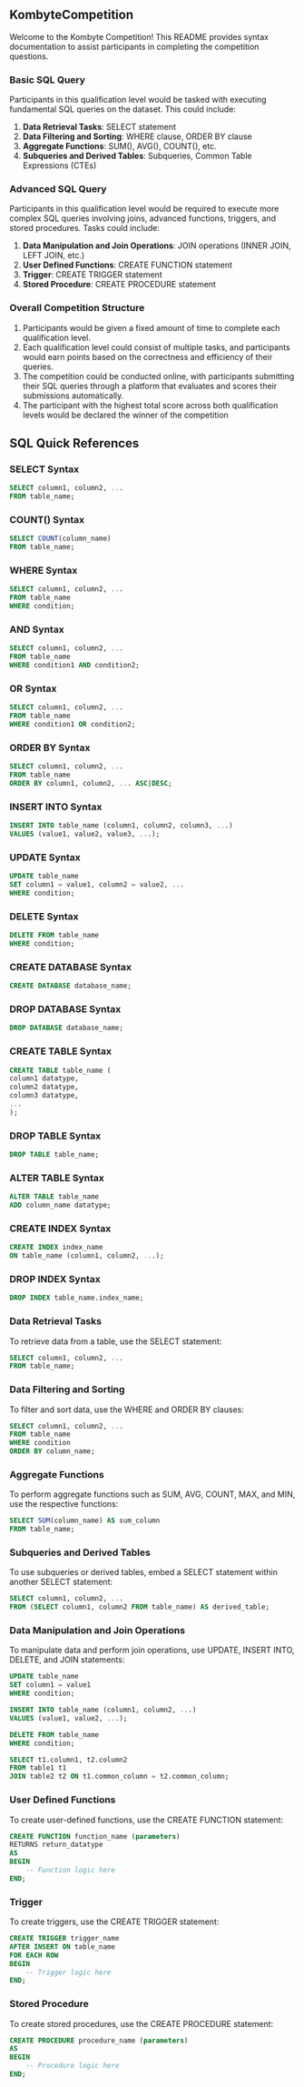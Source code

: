 ## KombyteCompetition
Welcome to the Kombyte Competition! This README provides syntax documentation to assist participants in completing the competition questions.

### Basic SQL Query

Participants in this qualification level would be tasked with executing fundamental SQL queries on the dataset. This could include:

1. **Data Retrieval Tasks**: SELECT statement
2. **Data Filtering and Sorting**: WHERE clause, ORDER BY clause
3. **Aggregate Functions**: SUM(), AVG(), COUNT(), etc.
4. **Subqueries and Derived Tables**: Subqueries, Common Table Expressions (CTEs)

### Advanced SQL Query

Participants in this qualification level would be required to execute more complex SQL queries involving joins, advanced functions, triggers, and stored procedures. Tasks could include:

1. **Data Manipulation and Join Operations**: JOIN operations (INNER JOIN, LEFT JOIN, etc.)
2. **User Defined Functions**: CREATE FUNCTION statement
3. **Trigger**: CREATE TRIGGER statement
4. **Stored Procedure**: CREATE PROCEDURE statement

### Overall Competition Structure

1. Participants would be given a fixed amount of time to complete each qualification level.
2. Each qualification level could consist of multiple tasks, and participants would earn points based on the correctness and efficiency of their queries.
3. The competition could be conducted online, with participants submitting their SQL queries through a platform that evaluates and scores their submissions automatically.
4. The participant with the highest total score across both qualification levels would be declared the winner of the competition

## SQL Quick References

### SELECT Syntax

```sql
SELECT column1, column2, ...
FROM table_name;
```

### COUNT() Syntax

```sql
SELECT COUNT(column_name)
FROM table_name;
```

### WHERE Syntax

```sql
SELECT column1, column2, ...
FROM table_name
WHERE condition;
```

### AND Syntax

```sql
SELECT column1, column2, ...
FROM table_name
WHERE condition1 AND condition2;
```

### OR Syntax

```sql
SELECT column1, column2, ...
FROM table_name
WHERE condition1 OR condition2;
```

### ORDER BY Syntax

```sql
SELECT column1, column2, ...
FROM table_name
ORDER BY column1, column2, ... ASC|DESC;
```

### INSERT INTO Syntax

```sql
INSERT INTO table_name (column1, column2, column3, ...)
VALUES (value1, value2, value3, ...);
```

### UPDATE Syntax

```sql
UPDATE table_name
SET column1 = value1, column2 = value2, ...
WHERE condition;
```

### DELETE Syntax

```sql
DELETE FROM table_name
WHERE condition;
```

### CREATE DATABASE Syntax

```sql
CREATE DATABASE database_name;
```

### DROP DATABASE Syntax

```sql
DROP DATABASE database_name;
```

### CREATE TABLE Syntax

```sql
CREATE TABLE table_name (
column1 datatype,
column2 datatype,
column3 datatype,
...
);
```

### DROP TABLE Syntax

```sql
DROP TABLE table_name;
```

### ALTER TABLE Syntax

```sql
ALTER TABLE table_name
ADD column_name datatype;
```

### CREATE INDEX Syntax

```sql
CREATE INDEX index_name
ON table_name (column1, column2, ...);
```

### DROP INDEX Syntax

```sql
DROP INDEX table_name.index_name;
```

### Data Retrieval Tasks

To retrieve data from a table, use the SELECT statement:

```sql
SELECT column1, column2, ...
FROM table_name;
```

### Data Filtering and Sorting

To filter and sort data, use the WHERE and ORDER BY clauses:

```sql
SELECT column1, column2, ...
FROM table_name
WHERE condition
ORDER BY column_name;
```

### Aggregate Functions

To perform aggregate functions such as SUM, AVG, COUNT, MAX, and MIN, use the respective functions:

```sql
SELECT SUM(column_name) AS sum_column
FROM table_name;
```

### Subqueries and Derived Tables

To use subqueries or derived tables, embed a SELECT statement within another SELECT statement:

```sql
SELECT column1, column2, ...
FROM (SELECT column1, column2 FROM table_name) AS derived_table;
```

### Data Manipulation and Join Operations

To manipulate data and perform join operations, use UPDATE, INSERT INTO, DELETE, and JOIN statements:

```sql
UPDATE table_name
SET column1 = value1
WHERE condition;

INSERT INTO table_name (column1, column2, ...)
VALUES (value1, value2, ...);

DELETE FROM table_name
WHERE condition;

SELECT t1.column1, t2.column2
FROM table1 t1
JOIN table2 t2 ON t1.common_column = t2.common_column;
```

### User Defined Functions

To create user-defined functions, use the CREATE FUNCTION statement:

```sql
CREATE FUNCTION function_name (parameters)
RETURNS return_datatype
AS
BEGIN
    -- Function logic here
END;
```

### Trigger

To create triggers, use the CREATE TRIGGER statement:

```sql
CREATE TRIGGER trigger_name
AFTER INSERT ON table_name
FOR EACH ROW
BEGIN
    -- Trigger logic here
END;
```

### Stored Procedure
To create stored procedures, use the CREATE PROCEDURE statement:

```sql
CREATE PROCEDURE procedure_name (parameters)
AS
BEGIN
    -- Procedure logic here
END;
```
